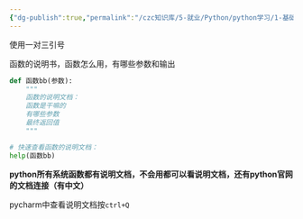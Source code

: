 ```yaml
---
{"dg-publish":true,"permalink":"/czc知识库/5-就业/Python/python学习/1-基础的基础/202-函数的说明文档/","dgPassFrontmatter":true,"created":"2024-11-05T15:47:53.610+08:00","updated":"2024-12-08T12:39:45.307+08:00"}
---
```



使用一对三引号

函数的说明书，函数怎么用，有哪些参数和输出

```python
def 函数bb(参数):
	"""
	函数的说明文档：
	函数是干嘛的
	有哪些参数
	最终返回值
	"""

# 快速查看函数的说明文档：
help(函数bb)
```

**python所有系统函数都有说明文档，不会用都可以看说明文档，还有python官网的文档连接（有中文）**

pycharm中查看说明文档按`ctrl+Q`
